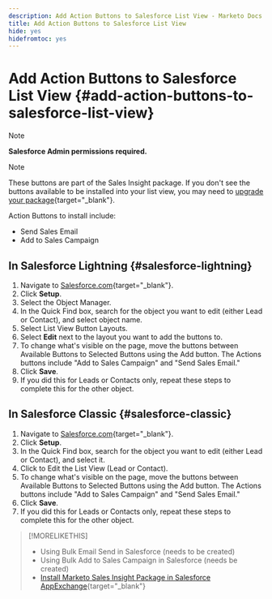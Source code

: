 ```yaml
---
description: Add Action Buttons to Salesforce List View - Marketo Docs - Product Documentation
title: Add Action Buttons to Salesforce List View
hide: yes
hidefromtoc: yes
---
```

# Add Action Buttons to Salesforce List View {#add-action-buttons-to-salesforce-list-view}

>[!NOTE]
>
>**Salesforce Admin permissions required.**

>[!NOTE]
>
>These buttons are part of the Sales Insight package. If you don't see the buttons available to be installed into your list view, you may need to [upgrade your package](/help/marketo/product-docs/marketo-sales-insight/msi-for-salesforce/upgrading/upgrading-your-msi-package.md){target="_blank"}.

Action Buttons to install include:

* Send Sales Email
* Add to Sales Campaign

## In Salesforce Lightning {#salesforce-lightning}

1. Navigate to [Salesforce.com](https://salesforce.com){target="_blank"}.
1. Click **Setup**.
1. Select the Object Manager.
1. In the Quick Find box, search for the object you want to edit (either Lead or Contact), and select object name.
1. Select List View Button Layouts.
1. Select **Edit** next to the layout you want to add the buttons to.
1. To change what's visible on the page, move the buttons between Available Buttons to Selected Buttons using the Add button. The Actions buttons include "Add to Sales Campaign" and "Send Sales Email."
1. Click **Save**.
1. If you did this for Leads or Contacts only, repeat these steps to complete this for the other object.

## In Salesforce Classic {#salesforce-classic}

1. Navigate to [Salesforce.com](https://salesforce.com){target="_blank"}.
1. Click **Setup**.
1. In the Quick Find box, search for the object you want to edit (either Lead or Contact), and select it.
1. Click to Edit the List View (Lead or Contact).
1. To change what's visible on the page, move the buttons between Available Buttons to Selected Buttons using the Add button. The Actions buttons include "Add to Sales Campaign" and "Send Sales Email."
1. Click **Save**.
1. If you did this for Leads or Contacts only, repeat these steps to complete this for the other object.

>[!MORELIKETHIS]
>
>* Using Bulk Email Send in Salesforce (needs to be created)
>* Using Bulk Add to Sales Campaign in Salesforce (needs be created)
>* [Install Marketo Sales Insight Package in Salesforce AppExchange](/help/marketo/product-docs/marketo-sales-insight/msi-for-salesforce/installation/install-marketo-sales-insight-package-in-salesforce-appexchange.md){target="_blank"}

